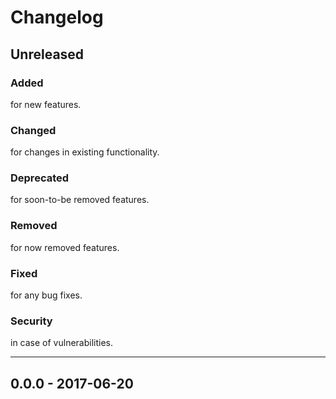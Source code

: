# Changelog

## Unreleased

### Added 
for new features.
    
### Changed 
for changes in existing functionality.
    
### Deprecated 
for soon-to-be removed features.


### Removed 
for now removed features.
    
### Fixed 
for any bug fixes.
    
### Security 
in case of vulnerabilities.

----------------------------------------------

## 0.0.0 - 2017-06-20
 